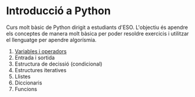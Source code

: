 # Introducció a Python

Curs molt bàsic de Python dirigit a estudiants d'ESO. L'objectiu és apendre els conceptes de manera molt bàsica per poder resoldre exercicis i utilitzar el llenguatge per apendre algorísmia.

1. [Variables i operadors](variables_operadors.md)
2. Entrada i sortida
3. Estructura de decissió (condicional)
4. Estructures iteratives
5. Llistes
6. Diccionaris
7. Funcions


